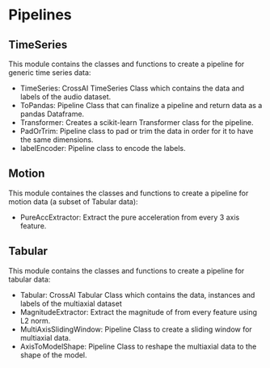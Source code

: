 # Pipelines

## TimeSeries

This module contains the classes and functions to create a pipeline for
generic time series data:

* TimeSeries: CrossAI TimeSeries Class which contains the data and labels of the audio dataset. 
* ToPandas: Pipeline Class that can finalize a pipeline and return data as a pandas Dataframe. 
* Transformer: Creates a scikit-learn Transformer class for the pipeline. 
* PadOrTrim: Pipeline class to pad or trim the data in order for it to have the same dimensions. 
* labelEncoder: Pipeline class to encode the labels.

## Motion

This module containes the classes and functions to create a pipeline for motion data (a subset of Tabular data):

* PureAccExtractor: Extract the pure acceleration from every 3 axis feature.

## Tabular

This module contains the classes and functions to create a pipeline for tabular data:

* Tabular: CrossAI Tabular Class which contains the data, instances and labels of the multiaxial dataset
* MagnitudeExtractor: Extract the magnitude of from every feature using L2 norm.
* MultiAxisSlidingWindow: Pipeline Class to create a sliding window for multiaxial data.
* AxisToModelShape: Pipeline Class to reshape the multiaxial data to the shape of the model.
